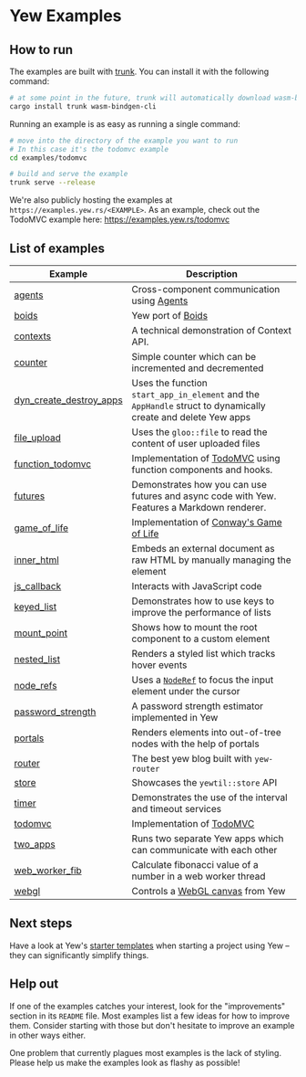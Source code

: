 # Yew Examples

## How to run

The examples are built with [trunk](https://github.com/thedodd/trunk).
You can install it with the following command:

```bash
# at some point in the future, trunk will automatically download wasm-bindgen
cargo install trunk wasm-bindgen-cli
```

Running an example is as easy as running a single command:

```bash
# move into the directory of the example you want to run
# In this case it's the todomvc example
cd examples/todomvc

# build and serve the example
trunk serve --release
```

We're also publicly hosting the examples at `https://examples.yew.rs/<EXAMPLE>`.
As an example, check out the TodoMVC example here: <https://examples.yew.rs/todomvc>

## List of examples

| Example                                            | Description                                                                                                                        |
| -------------------------------------------------- | ---------------------------------------------------------------------------------------------------------------------------------- |
| [agents](agents)                                   | Cross-component communication using [Agents](https://yew.rs/docs/concepts/agents)                                                  |
| [boids](boids)                                     | Yew port of [Boids](https://en.wikipedia.org/wiki/Boids)                                                                           |
| [contexts](contexts)                               | A technical demonstration of Context API.                                                                                          |
| [counter](counter)                                 | Simple counter which can be incremented and decremented                                                                            |
| [dyn_create_destroy_apps](dyn_create_destroy_apps) | Uses the function `start_app_in_element` and the `AppHandle` struct to dynamically create and delete Yew apps                      |
| [file_upload](file_upload)                         | Uses the `gloo::file` to read the content of user uploaded files                                                                   |
| [function_todomvc](function_todomvc)               | Implementation of [TodoMVC](http://todomvc.com/) using function components and hooks.                                              |
| [futures](futures)                                 | Demonstrates how you can use futures and async code with Yew. Features a Markdown renderer.                                        |
| [game_of_life](game_of_life)                       | Implementation of [Conway's Game of Life](https://en.wikipedia.org/wiki/Conway%27s_Game_of_Life)                                   |
| [inner_html](inner_html)                           | Embeds an external document as raw HTML by manually managing the element                                                           |
| [js_callback](js_callback)                         | Interacts with JavaScript code                                                                                                     |
| [keyed_list](keyed_list)                           | Demonstrates how to use keys to improve the performance of lists                                                                   |
| [mount_point](mount_point)                         | Shows how to mount the root component to a custom element                                                                          |
| [nested_list](nested_list)                         | Renders a styled list which tracks hover events                                                                                    |
| [node_refs](node_refs)                             | Uses a [`NodeRef`](https://yew.rs/docs/concepts/components/refs) to focus the input element under the cursor                       |
| [password_strength](password_strength)             | A password strength estimator implemented in Yew                                                                                   |
| [portals](portals)                                 | Renders elements into out-of-tree nodes with the help of portals                                                                   |
| [router](router)                                   | The best yew blog built with `yew-router`                                                                                          |
| [store](store)                                     | Showcases the `yewtil::store` API                                                                                                  |
| [timer](timer)                                     | Demonstrates the use of the interval and timeout services                                                                          |
| [todomvc](todomvc)                                 | Implementation of [TodoMVC](http://todomvc.com/)                                                                                   |
| [two_apps](two_apps)                               | Runs two separate Yew apps which can communicate with each other                                                                   |
| [web_worker_fib](web_worker_fib)                   | Calculate fibonacci value of a number in a web worker thread                                                                      |
| [webgl](webgl)                                     | Controls a [WebGL canvas](https://developer.mozilla.org/en-US/docs/Web/API/WebGL_API/Tutorial/Getting_started_with_WebGL) from Yew |

## Next steps

Have a look at Yew's [starter templates](https://yew.rs/docs/getting-started/starter-templates) when starting a project using Yew – they can significantly simplify things.

## Help out

If one of the examples catches your interest, look for the "improvements" section in its `README` file.
Most examples list a few ideas for how to improve them.
Consider starting with those but don't hesitate to improve an example in other ways either.

One problem that currently plagues most examples is the lack of styling.
Please help us make the examples look as flashy as possible!
